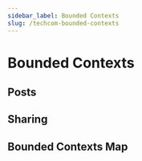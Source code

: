 ```yaml
---
sidebar_label: Bounded Contexts
slug: /techcom-bounded-contexts
---
```


# Bounded Contexts

## Posts

## Sharing

## Bounded Contexts Map
